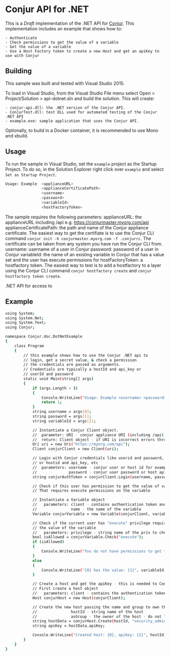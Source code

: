 # Conjur API for .NET

This is a *Draft* implementation of the .NET API for [Conjur](https://developer.conjur.net/).
This implementation includes an example that shows how to:

    - Authenticate
    - Check permissions to get the value of a variable
    - Get the value of a variable
    - Use a Host Factory token to create a new Host and get an apiKey to use with Conjur

## Building

This sample was built and tested with Visual Studio 2015. 

To load in Visual Studio, from the Visual Studio File menu select Open > Project/Solution > api-dotnet.sln and build the solution. This will create:

    - conjur-api.dll: the .NET version of the Conjur API.
    - ConjurTest.dll: test DLL used for automated testing of the Conjur .NET API
    - example.exe: sample application that uses the Conjur API.

Optionally, to build in a Docker container, it is recommended to use Mono and xbuild.

## Usage

To run the sample in Visual Studio, set the `example` project as the Startup Project.  To do so, in the Solution Explorer right click over `example` and select `Set as Startup Project`. 

```sh
Usage: Example  <applianceURL>
                <applianceCertificatePath>
                <username> 
                <password> 
                <variableId>
                <hostFactoryToken>
```

The sample requires the following parameters:
    applianceURL: the applianceURL including /api e.g. https://conjurmaster.myorg.com/api
    applianceCertificatePath: the path and name of the Conjur appliance certificate. The easiest way to get the certifiate is to use the Conjur CLI command `conjur init -h conjurmaster.myorg.com -f .conjurrc`. The certificate can be taken from any system you have run the Conjur CLI from.
    username: username of a user in Conjur
    password: password of a user in Conjur
    variableId: the name of an existing variable in Conjur that has a value set and the user has execute permissions for
    hostFactoryToken: a hostfactory token. The easiest way to test is to add a hostfactory to a layer using the Conjur CLI command `conjur hostfactory create` and `conjur hostfactory token create`.


.NET API for access to 
## Example

```sh
using System;
using System.Net;
using System.Text;
using Conjur;

namespace Conjur.doc.DotNetExample
{
    class Program
    {
        // this example shows how to use the Conjur .NET api to
        // login, get a secret value, & check a permission
        // the credentials are passed as arguments.
        // Credentials are typically a hostId and api_key or
        // userId and password
        static void Main(string[] args)
        {
            if (args.Length < 3)
            {
                Console.WriteLine("Usage: Example <username> <password> <variableId>");
                return 1;
            }
            string username = args[0];
            string password = args[1];
            string variableId = args[2];

            // Instantiate a Conjur Client object.
            //  parameter: URI - conjur appliance URI (including /api)
            //  return: Client object - if URI is incorrect errors thrown when used
            Uri uri = new Uri("https://myorg.com/api");
            Client conjurClient = new Client(uri);

            // Login with Conjur credentials like userid and password,
            // or hostid and api_key, etc
            //  parameters: username - conjur user or host id for example
            //              password - conjur user password or host api key for example
            string conjurAuthToken = conjurClient.Login(username, password);

            // Check if this user has permission to get the value of variableId
            // That requires execute permissions on the variable

            // Instantiate a Variable object
            //   parameters: client - contains authentication token and conjur URI
            //               name - the name of the variable
            Variable conjurVariable = new Variable(conjurClient, variableId);

            // Check if the current user has "execute" privilege required to get
            // the value of the variable
            //   parameters: privilege - string name of the priv to check for
            bool isAllowed = conjurVariable.Check("execute");
            if (isAllowed)
            {
                Console.WriteLine("You do not have permissions to get the value of {0}", variableId);
            }
            else
            {
                Console.WriteLine("{0} has the value: {1}", variableId, conjurVariable.GetValue());
            }

            // Create a host and get the apiKey - this is needed to Conjurize a host
            // First create a host object
            //   parameters: client - contains the authentication token and conjur URI
            Host conjurHost = new Host(conjurClient);

            // Create the new host passing the name and group to own the host
            //               hostId - string name of the host
            //               asGroup - the owner of the host - do not leave yourself as the owner
            string hostData = conjurHost.Create(hostId, "security_admin");
            string apiKey = hostData.apiKey;

            Console.WriteLine("Created host: {0}, apiKey: {1}", hostId, apiKey);
        }
    }
}

```
